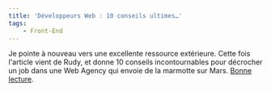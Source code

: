 ```yaml
---
title: 'Développeurs Web : 10 conseils ultimes…'
tags:
    - Front-End
---
```


Je pointe à nouveau vers une excellente ressource extérieure. Cette fois
l'article vient de Rudy, et donne 10 conseils incontournables pour décrocher un
job dans une Web Agency qui envoie de la marmotte sur Mars.
[Bonne lecture](http://rudyonweb.net/conseils-premier-emploi-agence-web/).

